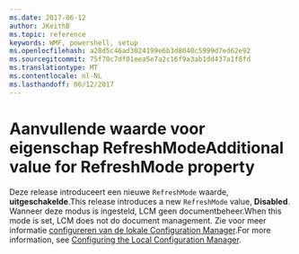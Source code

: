 ```yaml
---
ms.date: 2017-06-12
author: JKeithB
ms.topic: reference
keywords: WMF, powershell, setup
ms.openlocfilehash: a28d5c46ad3024199e6b3d8040c5999d7ed62e92
ms.sourcegitcommit: 75f70c7df01eea5e7a2c16f9a3ab1dd437a1f8fd
ms.translationtype: MT
ms.contentlocale: nl-NL
ms.lasthandoff: 06/12/2017
---
```

# <a name="additional-value-for-refreshmode-property"></a><span data-ttu-id="1f756-102">Aanvullende waarde voor eigenschap RefreshMode</span><span class="sxs-lookup"><span data-stu-id="1f756-102">Additional value for RefreshMode property</span></span>

<span data-ttu-id="1f756-103">Deze release introduceert een nieuwe `RefreshMode` waarde, **uitgeschakelde**.</span><span class="sxs-lookup"><span data-stu-id="1f756-103">This release introduces a new `RefreshMode` value, **Disabled**.</span></span> <span data-ttu-id="1f756-104">Wanneer deze modus is ingesteld, LCM geen documentbeheer.</span><span class="sxs-lookup"><span data-stu-id="1f756-104">When this mode is set, LCM does not do document management.</span></span> <span data-ttu-id="1f756-105">Zie voor meer informatie [configureren van de lokale Configuration Manager](https://msdn.microsoft.com/powershell/dsc/metaconfig).</span><span class="sxs-lookup"><span data-stu-id="1f756-105">For more information, see [Configuring the Local Configuration Manager](https://msdn.microsoft.com/powershell/dsc/metaconfig).</span></span>

